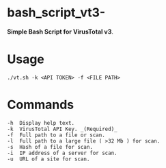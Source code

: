 # bash_script_vt3-


__Simple Bash Script for VirusTotal v3__.
  
  # Usage
  
  ```
  ./vt.sh -k <API TOKEN> -f <FILE PATH>
  ```
  
  
 # Commands
 ```
 -h  Display help text.
 -k  VirusTotal API Key. _(Required)_
 -f  Full path to a file or scan.
 -l  Full path to a large file ( >32 Mb ) for scan.
 -s  Hash of a file for scan.
 -i  IP address of a server for scan.
 -u  URL of a site for scan.
```

